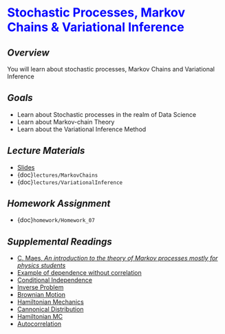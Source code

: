 # <span style="color: blue;"><b>Stochastic Processes, Markov Chains & Variational Inference</b></span>

## *Overview*
You will learn about stochastic processes, Markov Chains and Variational Inference

## *Goals*
  * Learn about Stochastic processes in the realm of Data Science
  * Learn about Markov-chain Theory
  * Learn about the Variational Inference Method

## *Lecture Materials*
* [Slides](https://docs.google.com/presentation/d/11Mzc9rBUcnEh_D3SKeDUoCW-iwIA9ilcxsx_4yuu32A/edit?usp=sharing)
* {doc}`lectures/MarkovChains`
* {doc}`lectures/VariationalInference`

## *Homework Assignment*
* {doc}`homework/Homework_07`

## *Supplemental Readings*
  * [C. Maes, <i>An introduction to the theory of Markov processes mostly for physics students</i>](https://fys.kuleuven.be/itf/staff/christ/files/pdf/pub/markovlectures2015.pdf)
  * [Example of dependence without correlation](https://en.wikipedia.org/wiki/Uncorrelated_random_variables#Example_of_dependence_without_correlation)
  * [Conditional Independence](https://en.wikipedia.org/wiki/Conditional_independence)
  * [Inverse Problem](https://en.wikipedia.org/wiki/Inverse_problem)
  * [Brownian Motion](https://en.wikipedia.org/wiki/Brownian_motion)
  * [Hamiltonian Mechanics](https://en.wikipedia.org/wiki/Hamiltonian_mechanics)
  * [Cannonical Distribution](https://en.wikipedia.org/wiki/Canonical_ensemble)
  * [Hamiltonian MC](http://arogozhnikov.github.io/2016/12/19/markov_chain_monte_carlo.html)
  * [Autocorrelation](https://en.wikipedia.org/wiki/Autocorrelation)
